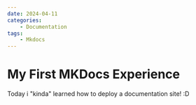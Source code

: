 ```yaml
---
date: 2024-04-11
categories:
    - Documentation
tags:
    - Mkdocs
---
```


# My First MKDocs Experience

Today i "kinda" learned how to deploy a documentation site! :D